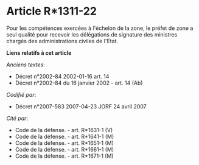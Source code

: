 # Article R*1311-22

Pour les compétences exercées à l'échelon de la zone, le préfet de zone a seul qualité pour recevoir les délégations de
signature des ministres chargés des administrations civiles de l'Etat.

**Liens relatifs à cet article**

_Anciens textes_:

  - Décret n°2002-84 2002-01-16 art. 14
  - Décret n°2002-84 du 16 janvier 2002 - art. 14 (Ab)

_Codifié par_:

  - Décret n°2007-583 2007-04-23 JORF 24 avril 2007

_Cité par_:

  - Code de la défense. - art. R*1631-1 (V)
  - Code de la défense. - art. R*1641-1 (M)
  - Code de la défense. - art. R*1651-1 (M)
  - Code de la défense. - art. R*1661-1 (M)
  - Code de la défense. - art. R*1671-1 (M)
